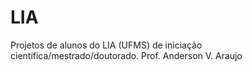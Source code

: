 # LIA

Projetos de alunos do LIA (UFMS) de iniciação científica/mestrado/doutorado.
Prof. Anderson V. Araujo
